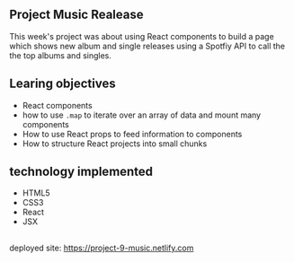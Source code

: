 ## Project Music Realease 

This week's project was about using React components to build a page which shows new album and single releases using a Spotfiy API to call the the top albums and singles.

## Learing objectives

* React components
* how to use `.map` to iterate over an array of data and mount many components
* How to use React props to feed information to components
* How to structure React projects into small chunks

## technology implemented
* HTML5
* CSS3
* React
* JSX

##
deployed site: https://project-9-music.netlify.com
